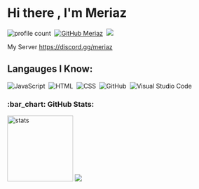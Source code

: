 # Hi there , I'm Meriaz 
![profile count](https://img.shields.io/github/followers/xMeriaz?label=follow&style=social)&nbsp;
[![GitHub Meriaz](https://img.shields.io/github/followers/xMeriaz?label=follow&style=social)](https://github.com/ariscik)&nbsp;
<a href="https://www.instagram.com/tlha.0/"><img src="https://img.shields.io/badge/@tlha.0-E4405F?style=flat&logo=Instagram&logoColor=white"/></a> &nbsp;

My Server
https://discord.gg/meriaz

## Langauges I Know:
![JavaScript](https://img.shields.io/badge/-JavaScript-05122A?style=flat&logo=javascript)&nbsp;
![HTML](https://img.shields.io/badge/-HTML-05122A?style=flat&logo=HTML5)&nbsp;
![CSS](https://img.shields.io/badge/-CSS-05122A?style=flat&logo=CSS3)&nbsp;
![GitHub](https://img.shields.io/badge/-GitHub-05122A?style=flat&logo=github)&nbsp;
![Visual Studio Code](https://img.shields.io/badge/-Visual%20Studio%20Code-05122A?style=flat&logo=visual-studio-code&logoColor=007ACC)&nbsp;


<h3 align="left">:bar_chart: GitHub Stats:</h3>
<p align="left">
   <img src="https://github-readme-stats.vercel.app/api?username=xMeriaz&count_private=true&show_icons=true&theme=dark&hide_border=true" width="%100" height="150px" alt="stats" />
<img src="https://github-profile-trophy.vercel.app/?username=xMeriaz&theme=radical" />
</p>
